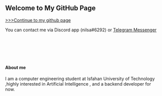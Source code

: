 ## Welcome to My GitHub Page


[>>>Continue to my github page](https://github.com/Nilsae)

You can contact me via Discord app (nilsa#6292) or [Telegram Messenger](https://t.me/NilooSaeedi)
<br><br><br><br><br><br>
<h4>About me</h4>
I am a computer engineering student at Isfahan University of Technology ,highly interested in Artificial Intelligence , and a backend developer for now.
